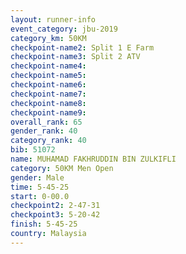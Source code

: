 ```yaml
---
layout: runner-info 
event_category: jbu-2019 
category_km: 50KM 
checkpoint-name2: Split 1 E Farm 
checkpoint-name3: Split 2 ATV 
checkpoint-name4: 
checkpoint-name5: 
checkpoint-name6: 
checkpoint-name7: 
checkpoint-name8: 
checkpoint-name9: 
overall_rank: 65
gender_rank: 40
category_rank: 40
bib: 51072
name: MUHAMAD FAKHRUDDIN BIN ZULKIFLI
category: 50KM Men Open
gender: Male
time: 5-45-25
start: 0-00.0
checkpoint2: 2-47-31
checkpoint3: 5-20-42
finish: 5-45-25
country: Malaysia
---
```

